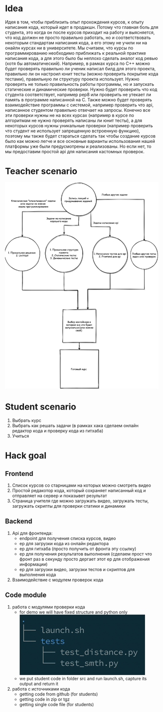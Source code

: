 # Idea

Идея в том, чтобы приблизить опыт прохождения курсов, к опыту написания кода, который идет в продакшн. Потому что главная боль для студента, это когда он после курсов приходит на работу и выясняется, что код должен не просто правильно работать, но и соответствовать некоторым стандартам написания кода, а его этому не учили ни на онайлн курсах ни в университете. Мы считаем, что курсы по программированию необходимо приближать к реальной практике написания кода, а для этого было бы неплохо сделать аналог код ревью (хотя бы автоматический). Например, в рамках курса по C++ можно будет проверять правильно ли ученик написал билд для этого проекта, правильно ли он настроил юнит тесты (можно проверить покрытие кода тестами), правильную ли структуру проекта использует. Нужно проверять не только правильность работы программы, но и запускать статические и динамические проверки. Нужно будет проверить что код студента соответствует, например pep8 или проверить не утекает ли память в программе написанной на C. Также можно будет проверять взаимодействие программы с системой, например проверить что api, написанное студентом правильно отвечает на запросы. Конечно все эти проверки нужны не на всех курсах (например в курсе по алгоритмам не нужно проверять написаны ли юнит тесты), а для некоторых курсов нужны уникальные проверки (например проверить что студент не использует запрещенную встроенную функцию), поэтому мы также будет стараться сделать так чтобы создание курсов было как можно легче и все основные варианты использования нашей платформы уже были предусмотрены и реализованы. Но если нет, то мы предоставим простой api для написания кастомных проверок.

# Teacher scenario

![Teacher scenario](/images/Teacher_scenario.png)

# Student scenario

1. Выбрать курс
2. Выбрать как решать задачи (в рамках хака сделаем онлайн редактор кода и проверку кода из гитхаба)
3. Учиться

# Hack goal

## Frontend

1. Список курсов со старницами на которых можно смотреть видео
2. Простой редакотор кода, который сохраняет написанный код и отправляет на сервер и показывет результат
3. Страница учителя где можно загружать видео, загружать тесты, загружать скрипты для проверки статики и динамики

## Backend

1. Api для фронтенда:
   - endpoint для получения списка курсов, видео
   - ep для загрузки кода из онлайн редактора
   - ep для гитхаба (просто получить от фронта эту ссылку)
   - ep для получения результатов выполнения (сделаем прост что фронт раз в секунду просто дергает этот ep для отображения информации)
   - ep для загрузки видео, загрузки тестов и скриптов для выполнения кода
2. Взаимодействие с модулем проверок кода

## Code module

1. работа с модулями проверки кода
   - for demo we will have fixed structure and python only
     <br>
     ![img](./images/structure_example.png)
     <br>
   - we put student code in folder src and run launch.sh, capture its output and return it
2. работа с источниками кода
   - getting code from github (for students)
   - getting code in zip or tgz
   - getting single code file (for students)
